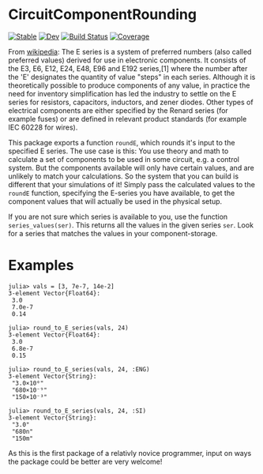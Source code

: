 # CircuitComponentRounding

[![Stable](https://img.shields.io/badge/docs-stable-blue.svg)](https://KronosTheLate.github.io/CircuitComponentRounding.jl/stable)
[![Dev](https://img.shields.io/badge/docs-dev-blue.svg)](https://KronosTheLate.github.io/CircuitComponentRounding.jl/dev)
[![Build Status](https://github.com/KronosTheLate/CircuitComponentRounding.jl/workflows/CI/badge.svg)](https://github.com/KronosTheLate/CircuitComponentRounding.jl/actions)
[![Coverage](https://codecov.io/gh/KronosTheLate/CircuitComponentRounding.jl/branch/master/graph/badge.svg)](https://codecov.io/gh/KronosTheLate/CircuitComponentRounding.jl)

From [wikipedia](https://en.wikipedia.org/wiki/E_series_of_preferred_numbers):
The E series is a system of preferred numbers (also called preferred values) derived for use in electronic components. It consists of the E3, E6, E12, E24, E48, E96 and E192 series,[1] where the number after the 'E' designates the quantity of value "steps" in each series. Although it is theoretically possible to produce components of any value, in practice the need for inventory simplification has led the industry to settle on the E series for resistors, capacitors, inductors, and zener diodes. Other types of electrical components are either specified by the Renard series (for example fuses) or are defined in relevant product standards (for example IEC 60228 for wires).

This package exports a function `roundE`, which rounds it's 
input to the specified E series. The use case is this:
You use theory and math to calculate a set of components to be used in some circuit, e.g. a control system. But the components available will only have certain values, and are unlikely to match your calculations. So the system that you can build is different that your simulations of it! Simply pass the calculated values to the `roundE` function, specifying the E-series you have available, to get the component values that will actually be used in the physical setup.

If you are not sure which series is available to you, use the function `series_values(ser)`. This returns all the values in the given series `ser`. Look for a series that matches the values in your component-storage.

# Examples
```julia-repl
julia> vals = [3, 7e-7, 14e-2]
3-element Vector{Float64}:
 3.0
 7.0e-7
 0.14

julia> round_to_E_series(vals, 24)
3-element Vector{Float64}:
 3.0
 6.8e-7
 0.15

julia> round_to_E_series(vals, 24, :ENG)
3-element Vector{String}:
 "3.0×10⁰"
 "680×10⁻⁹"
 "150×10⁻³"

julia> round_to_E_series(vals, 24, :SI)
3-element Vector{String}:
 "3.0"
 "680n"
 "150m"
```
  
  
  

As this is the first package of a relativly novice programmer, input on ways the package could be better are very welcome!